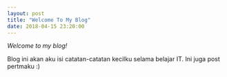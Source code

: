 ```yaml
---
layout: post
title: "Welcome To My Blog"
date: 2018-04-15 23:20:00
---
```

*Welcome to my blog!* 

Blog ini akan aku isi catatan-catatan kecilku selama belajar IT. Ini juga post pertmaku :)


